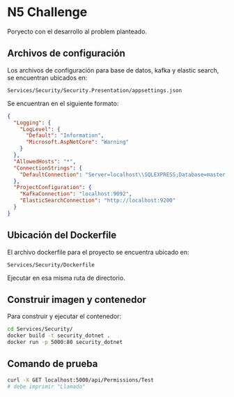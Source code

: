 # N5 Challenge

Poryecto con el desarrollo al problem planteado.

## Archivos de configuración
Los archivos de configuración para base de datos, kafka y elastic search, se encuentran ubicados en:

```
Services/Security/Security.Presentation/appsettings.json
```

Se encuentran en el siguiente formato:

```json
{
  "Logging": {
    "LogLevel": {
      "Default": "Information",
      "Microsoft.AspNetCore": "Warning"
    }
  },
  "AllowedHosts": "*",
  "ConnectionStrings": {
    "DefaultConnection": "Server=localhost\\SQLEXPRESS;Database=master;Trusted_Connection=True;TrustServerCertificate=True"
  },
  "ProjectConfiguration": {
    "KafkaConnection": "localhost:9092",
    "ElasticSearchConnection": "http://localhost:9200"
  }
}
```




## Ubicación del Dockerfile
El archivo dockerfile para el proyecto se encuentra ubicado en:

```
Services/Security/Dockerfile
```

Ejecutar en esa misma ruta de directorio.

## Construir imagen y contenedor
Para construir y ejecutar el contenedor:

```bash
cd Services/Security/
docker build -t security_dotnet .
docker run -p 5000:80 security_dotnet
```

## Comando de prueba

```bash
curl -X GET localhost:5000/api/Permissions/Test
# debe imprimir "Llamado"
```
